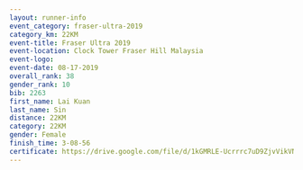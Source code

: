 ```yaml
---
layout: runner-info 
event_category: fraser-ultra-2019 
category_km: 22KM 
event-title: Fraser Ultra 2019 
event-location: Clock Tower Fraser Hill Malaysia 
event-logo: 
event-date: 08-17-2019 
overall_rank: 38
gender_rank: 10
bib: 2263
first_name: Lai Kuan
last_name: Sin
distance: 22KM
category: 22KM
gender: Female
finish_time: 3-08-56
certificate: https://drive.google.com/file/d/1kGMRLE-Ucrrrc7uD9ZjvVikVN3PAy2Bv/view?usp=sharing
---
```


